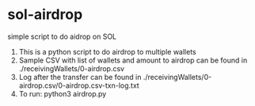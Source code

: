 # sol-airdrop
simple script to do aidrop on SOL


1. This is a python script to do airdrop to multiple wallets
2. Sample CSV with list of wallets and amount to airdrop can be found in ./receivingWallets/0-airdrop.csv
3. Log after the transfer can be found in ./receivingWallets/0-airdrop.csv/0-airdrop.csv-txn-log.txt
4. To run: python3 airdrop.py
